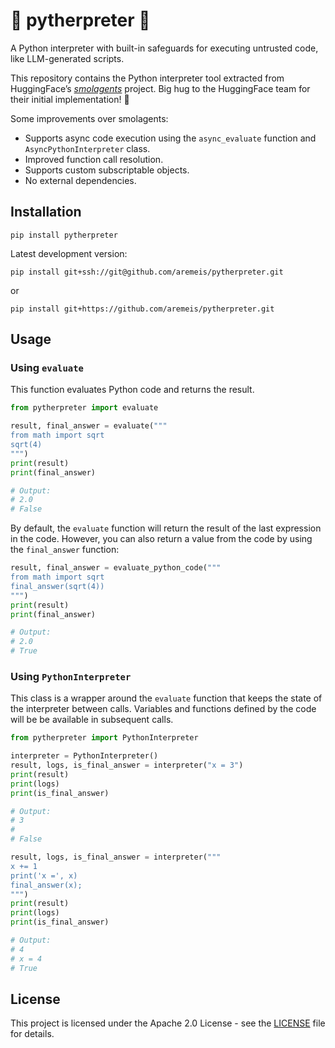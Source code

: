 <!---
# Copyright 2025 Are Meisfjord. All rights reserved.

Licensed under the Apache License, Version 2.0 (the "License");
you may not use this file except in compliance with the License.
You may obtain a copy of the License at

    http://www.apache.org/licenses/LICENSE-2.0

Unless required by applicable law or agreed to in writing, software
distributed under the License is distributed on an "AS IS" BASIS,
WITHOUT WARRANTIES OR CONDITIONS OF ANY KIND, either express or implied.
See the License for the specific language governing permissions and
limitations under the License.
-->
# 🐍 pytherpreter 🐍

A Python interpreter with built-in safeguards for executing untrusted code, like LLM-generated scripts.

This repository contains the Python interpreter tool extracted from HuggingFace’s [_smolagents_](https://github.com/huggingface/smolagents) project.
Big hug to the HuggingFace team for their initial implementation! 🤗

Some improvements over smolagents:
- Supports async code execution using the `async_evaluate` function and `AsyncPythonInterpreter` class.
- Improved function call resolution.
- Supports custom subscriptable objects.
- No external dependencies.

## Installation
```shell
pip install pytherpreter
```

Latest development version:

```shell
pip install git+ssh://git@github.com/aremeis/pytherpreter.git
```

or

```shell
pip install git+https://github.com/aremeis/pytherpreter.git
```

## Usage

### Using `evaluate`

This function evaluates Python code and returns the result.
```python
from pytherpreter import evaluate

result, final_answer = evaluate("""
from math import sqrt
sqrt(4)
""")
print(result)
print(final_answer)

# Output:
# 2.0
# False
```

By default, the `evaluate` function will return the result of the last expression in the code.
However, you can also return a value from the code by using the `final_answer` function:

```python
result, final_answer = evaluate_python_code("""
from math import sqrt
final_answer(sqrt(4))
""")
print(result)
print(final_answer)

# Output:
# 2.0
# True
```

### Using `PythonInterpreter`

This class is a wrapper around the `evaluate` function that keeps the state of the interpreter between calls.
Variables and functions defined by the code will be be available in subsequent calls.

```python
from pytherpreter import PythonInterpreter

interpreter = PythonInterpreter()
result, logs, is_final_answer = interpreter("x = 3")
print(result)
print(logs)
print(is_final_answer)

# Output:
# 3
# 
# False

result, logs, is_final_answer = interpreter("""
x += 1
print('x =', x)
final_answer(x);
""")
print(result)
print(logs)
print(is_final_answer)

# Output:
# 4
# x = 4
# True
```

## License
This project is licensed under the Apache 2.0 License - see the [LICENSE](LICENSE) file for details.

